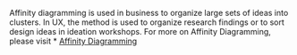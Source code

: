 Affinity diagramming is used in business to organize large sets of ideas into clusters. In UX, the method is used to organize research findings or to sort design ideas in ideation workshops.
For more on Affinity Diagramming, please visit * [Affinity Diagramming](https://www.nngroup.com/articles/affinity-diagram/)
